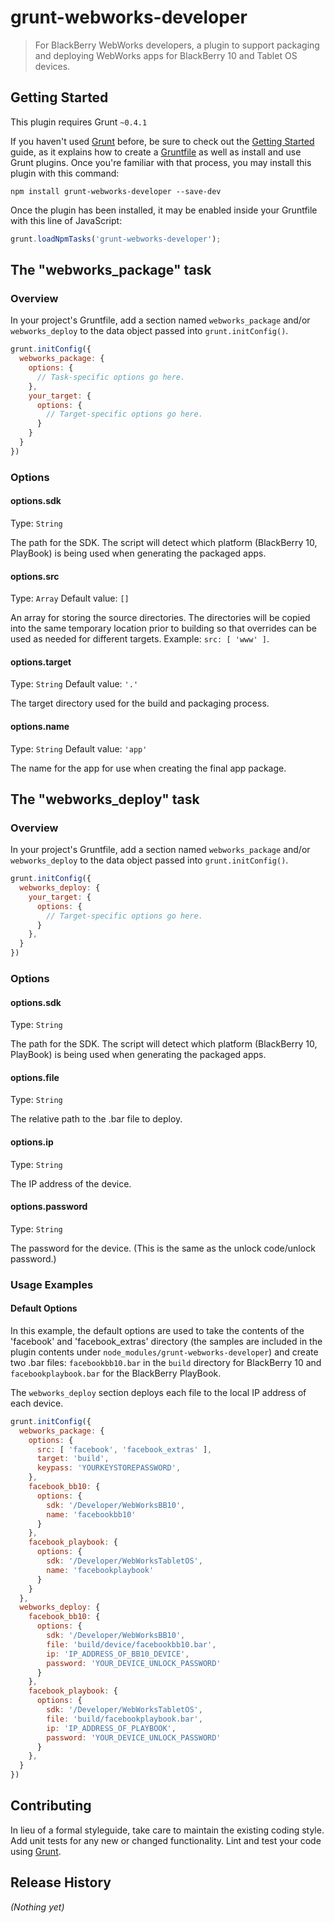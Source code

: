 # grunt-webworks-developer

> For BlackBerry WebWorks developers, a plugin to support packaging and deploying WebWorks apps for BlackBerry 10 and Tablet OS devices.

## Getting Started
This plugin requires Grunt `~0.4.1`

If you haven't used [Grunt](http://gruntjs.com/) before, be sure to check out the [Getting Started](http://gruntjs.com/getting-started) guide, as it explains how to create a [Gruntfile](http://gruntjs.com/sample-gruntfile) as well as install and use Grunt plugins. Once you're familiar with that process, you may install this plugin with this command:

```shell
npm install grunt-webworks-developer --save-dev
```

Once the plugin has been installed, it may be enabled inside your Gruntfile with this line of JavaScript:

```js
grunt.loadNpmTasks('grunt-webworks-developer');
```

## The "webworks_package" task

### Overview
In your project's Gruntfile, add a section named `webworks_package` and/or `webworks_deploy` to the data object passed into `grunt.initConfig()`.

```js
grunt.initConfig({
  webworks_package: {
    options: {
      // Task-specific options go here.
    },
    your_target: {
      options: {
        // Target-specific options go here.
      }
    }
  }
})
```

### Options

#### options.sdk
Type: `String`

The path for the SDK. The script will detect which platform (BlackBerry 10, PlayBook) is being used when generating the packaged apps.

#### options.src
Type: `Array`
Default value: `[]`

An array for storing the source directories. The directories will be copied into the same temporary location prior to building so that overrides can be used as needed for different targets. Example: `src: [ 'www' ]`.

#### options.target
Type: `String`
Default value: `'.'`

The target directory used for the build and packaging process.

#### options.name
Type: `String`
Default value: `'app'`

The name for the app for use when creating the final app package.

## The "webworks_deploy" task

### Overview
In your project's Gruntfile, add a section named `webworks_package` and/or `webworks_deploy` to the data object passed into `grunt.initConfig()`.

```js
grunt.initConfig({
  webworks_deploy: {
    your_target: {
      options: {
        // Target-specific options go here.
      }
    },
  }
})
```

### Options

#### options.sdk
Type: `String`

The path for the SDK. The script will detect which platform (BlackBerry 10, PlayBook) is being used when generating the packaged apps.

#### options.file
Type: `String`

The relative path to the .bar file to deploy.

#### options.ip
Type: `String`

The IP address of the device.

#### options.password
Type: `String`

The password for the device. (This is the same as the unlock code/unlock password.)

### Usage Examples

#### Default Options
In this example, the default options are used to take the contents of the 'facebook' and 'facebook_extras' directory (the samples are included in the plugin contents under `node_modules/grunt-webworks-developer`) and create two .bar files: `facebookbb10.bar` in the `build` directory for BlackBerry 10 and `facebookplaybook.bar` for the BlackBerry PlayBook.

 The `webworks_deploy` section deploys each file to the local IP address of each device.

```js
grunt.initConfig({
  webworks_package: {
    options: {
      src: [ 'facebook', 'facebook_extras' ],
      target: 'build',
      keypass: 'YOURKEYSTOREPASSWORD',
    },
    facebook_bb10: {
      options: {
        sdk: '/Developer/WebWorksBB10',
        name: 'facebookbb10'
      }
    },
    facebook_playbook: {
      options: {
        sdk: '/Developer/WebWorksTabletOS',
        name: 'facebookplaybook'
      }
    }
  },
  webworks_deploy: {
    facebook_bb10: {
      options: {
        sdk: '/Developer/WebWorksBB10',
        file: 'build/device/facebookbb10.bar',
        ip: 'IP_ADDRESS_OF_BB10_DEVICE',
        password: 'YOUR_DEVICE_UNLOCK_PASSWORD'
      }
    },
    facebook_playbook: {
      options: {
        sdk: '/Developer/WebWorksTabletOS',
        file: 'build/facebookplaybook.bar',
        ip: 'IP_ADDRESS_OF_PLAYBOOK',
        password: 'YOUR_DEVICE_UNLOCK_PASSWORD'
      }
    },
  }
})
```

## Contributing
In lieu of a formal styleguide, take care to maintain the existing coding style. Add unit tests for any new or changed functionality. Lint and test your code using [Grunt](http://gruntjs.com/).

## Release History
_(Nothing yet)_
